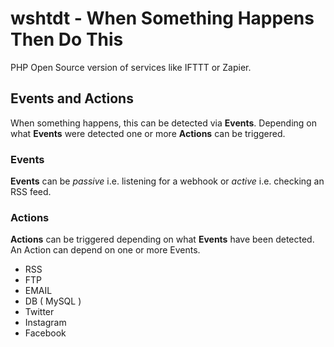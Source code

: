 # wshtdt - When Something Happens Then Do This
PHP Open Source version of services like IFTTT or Zapier.

## Events and Actions
When something happens, this can be detected via **Events**. Depending on what **Events** were detected one or more **Actions** can be triggered. 

### Events
**Events** can be *passive* i.e. listening for a webhook or *active* i.e. checking an RSS feed. 

### Actions
**Actions** can be triggered depending on what **Events** have been detected. An Action can depend on one or more Events.

- RSS
- FTP
- EMAIL
- DB ( MySQL )
- Twitter
- Instagram
- Facebook
